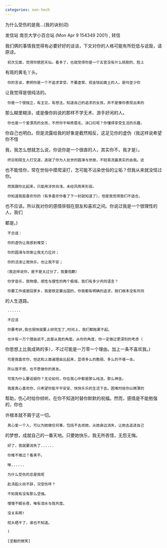 ```yaml
---
categories: non-tech
---
```

为什么受伤的是我...(我的诀别词)

发信站 南京大学小百合站 (Mon Apr  9 154349 2001) , 转信



我们俩的事情我觉得有必要好好的谈谈，下文对你的人格可能有所贬低与诋毁，请原谅。



     初次见面，觉得你貌若天仙，看多了，也就觉得你是一个五官没有什么挑剔的、脸上

有斑的黄毛丫头。

     你的言谈，表明你是一个不追求享受、不要虚荣、视金钱如粪土的人。是吗至少你

让我觉得是很纯洁的。

     你是一个很独立，有主见，有想法，知道自己的追求的女孩，并不是像你表现出来的

那么糊里糊涂，或是像你妈说的那样不学无术、游手好闲的人。

     你也是一个爱漂亮的女孩，不然你干嘛修眉毛、涂口红呢？你懂得享受生活的乐趣，

你自己也明白。但是流露给我的好象是截然相反，这足见你的虚伪（我这样说希望你不怪

我，我怎么想就怎么说，你说你是一个很直的人，其实你不，我才是）。

     终日和陌生人打交道，造就了你为人处世的圆滑与世故，不轻易流露真实的自我。这

也不能怪你，常在世俗中摸爬滚打，怎可能不沾染世俗的尘垢？但我从来就没怪过你。

     而我跟你比起来，只能用涉世尚浅，未经风雨来形容。

     你知道我挺喜欢你的（有多喜欢你看了下一封就知道了），但是我觉得我们不适合，

也不应该。所以我对你的感情徘徊在朋友和喜欢之间。你说过我是一个很理性的人，我们

都是。)

     不合适：

     你的虚伪让我感到难受；

     你的圆滑与世故让我无力应对；

     你的活泼让我快乐，也让我不安；

    （我这样说你，是不是太过分了，我要抱歉）

     你学音乐，我物理，感性与理性的两个极端，我们有多少共同语言？

     你要工作或是回家乡，我是铁定要出国的，你我都有明确的追求，我们根本没有共同

的人生道路。

     ......

     不应该

     你要考研,我也很快就要上研究生了,时间上，我们都拖累不起。

     也许有一万个理由说不,这是从我的角度。从你的角度，你一定做过更深刻的考虑（

你思想上比我成熟的多），不过可能是一万零一个理由。加上一条不喜欢我。)

     可是我喜欢你，但这和上面诸理由比起来，显得多么的脆弱、多么的不堪一击。

     所以我不想，也不愿做你的男友。

     可我为什么要诋毁你？无论如何，你在我心中都是那么纯洁，那么神圣。

     我是真心喜欢你，只希望你能平平安安、快快乐乐的生活下去。困难时给你以微薄的

帮助，伤心时给你倾听。在你不知道时替你默默的祝福。然而，感情是不能勉强的，你也

许根本就不屑于这一切。

     真心爱一个人，可以为她做任何事，包括不去烦她，从她身边消失，让她去追逐自己

的梦想，成就自己的一番天地。只要她快乐，我无所吝惜，无怨无悔。

     好了，我就要消失了......

     你难不难过？看来不。

     唉......

     为什么受伤的总是我呢

     赴汤蹈火尚不辞，况受伤呼？

     不知我有没有那么坚强。

     慢慢不眠长夜，唯有泪水与我共度。

     没关系啊!	

     枕头晒干了，谁也不知道。

     )

     [坚毅的微笑]





